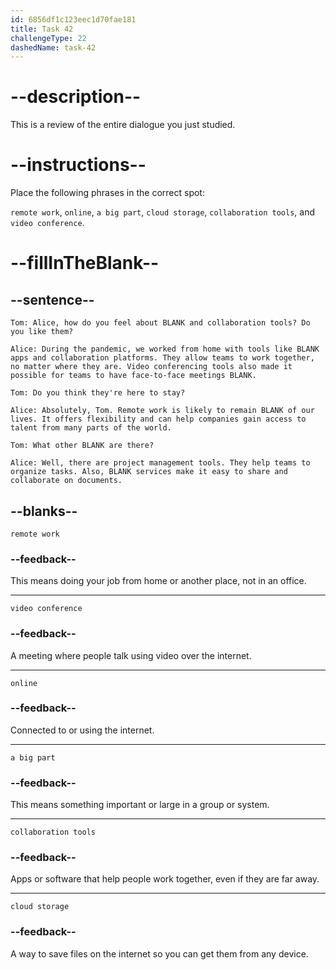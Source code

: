 ```yaml
---
id: 6856df1c123eec1d70fae181
title: Task 42
challengeType: 22
dashedName: task-42
---
```


<!-- REVIEW -->

# --description--

This is a review of the entire dialogue you just studied.

# --instructions--

Place the following phrases in the correct spot:

`remote work`, `online`, `a big part`, `cloud storage`, `collaboration tools`, and `video conference`.

# --fillInTheBlank--

## --sentence--

`Tom: Alice, how do you feel about BLANK and collaboration tools? Do you like them?`

`Alice: During the pandemic, we worked from home with tools like BLANK apps and collaboration platforms. They allow teams to work together, no matter where they are. Video conferencing tools also made it possible for teams to have face-to-face meetings BLANK.`

`Tom: Do you think they're here to stay?`

`Alice: Absolutely, Tom. Remote work is likely to remain BLANK of our lives. It offers flexibility and can help companies gain access to talent from many parts of the world.`

`Tom: What other BLANK are there?`

`Alice: Well, there are project management tools. They help teams to organize tasks. Also, BLANK services make it easy to share and collaborate on documents.`

## --blanks--

`remote work`

### --feedback--

This means doing your job from home or another place, not in an office.

---

`video conference`

### --feedback--

A meeting where people talk using video over the internet.

---

`online`

### --feedback--

Connected to or using the internet.

---

`a big part`

### --feedback--

This means something important or large in a group or system.

---

`collaboration tools`

### --feedback--

Apps or software that help people work together, even if they are far away.

---

`cloud storage`

### --feedback--

A way to save files on the internet so you can get them from any device.
